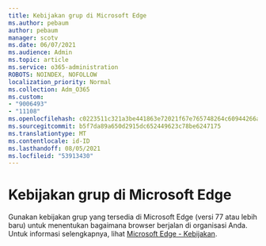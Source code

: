 ```yaml
---
title: Kebijakan grup di Microsoft Edge
ms.author: pebaum
author: pebaum
manager: scotv
ms.date: 06/07/2021
ms.audience: Admin
ms.topic: article
ms.service: o365-administration
ROBOTS: NOINDEX, NOFOLLOW
localization_priority: Normal
ms.collection: Adm_O365
ms.custom:
- "9006493"
- "11108"
ms.openlocfilehash: c0223511c321a3be441863e72021f67e765748264c60944266ac1bdccdc78896
ms.sourcegitcommit: b5f7da89a650d2915dc652449623c78be6247175
ms.translationtype: MT
ms.contentlocale: id-ID
ms.lasthandoff: 08/05/2021
ms.locfileid: "53913430"
---
```

# <a name="group-policies-in-microsoft-edge"></a>Kebijakan grup di Microsoft Edge

Gunakan kebijakan grup yang tersedia di Microsoft Edge (versi 77 atau lebih baru) untuk menentukan bagaimana browser berjalan di organisasi Anda. Untuk informasi selengkapnya, lihat [Microsoft Edge - Kebijakan](/deployedge/microsoft-edge-policies#available-policies).